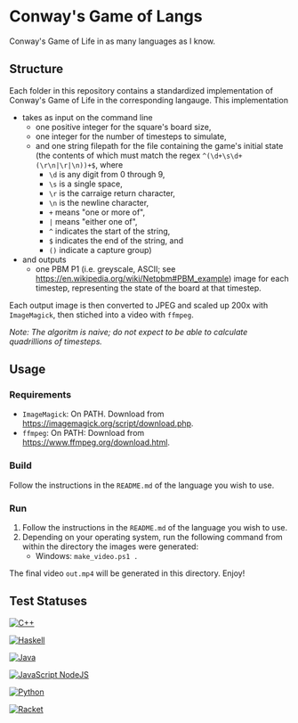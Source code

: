 # Conway's Game of Langs
Conway's Game of Life in as many languages as I know.

## Structure
Each folder in this repository contains a standardized implementation of Conway's Game of Life in the corresponding langauge. This implementation
* takes as input on the command line
    - one positive integer for the square's board size,
    - one integer for the number of timesteps to simulate,
    - and one string filepath for the file containing the game's initial state (the contents of which must match the regex `^(\d+\s\d+(\r\n|\r|\n))+$`, where 
        * `\d` is any digit from 0 through 9, 
        * `\s` is a single space, 
        * `\r` is the carraige return character, 
        * `\n` is the newline character, 
        * `+` means "one or more of",
        * `|` means "either one of",
        * `^` indicates the start of the string,
        * `$` indicates the end of the string, and
        * `()` indicate a capture group)
* and outputs
    - one PBM P1 (i.e. greyscale, ASCII; see https://en.wikipedia.org/wiki/Netpbm#PBM_example) image for each timestep, representing the state of the board at that timestep.

Each output image is then converted to JPEG and scaled up 200x with `ImageMagick`, then stiched into a video with `ffmpeg`.

*Note: The algoritm is naive; do not expect to be able to calculate quadrillions of timesteps.*

## Usage

### Requirements
* `ImageMagick`: On PATH. Download from https://imagemagick.org/script/download.php.
* `ffmpeg`: On PATH: Download from https://www.ffmpeg.org/download.html.

### Build
Follow the instructions in the `README.md` of the language you wish to use.

### Run
1. Follow the instructions in the `README.md` of the language you wish to use.
2. Depending on your operating system, run the following command from within the directory the images were generated:
    - Windows: `make_video.ps1 .`

The final video `out.mp4` will be generated in this directory. Enjoy!

## Test Statuses
[![C++](https://github.com/vedangnaik/conways_game_of_langs/actions/workflows/cpp_tests.yml/badge.svg)](https://github.com/vedangnaik/conways_game_of_langs/actions/workflows/cpp_tests.yml)

[![Haskell](https://github.com/vedangnaik/conways_game_of_langs/actions/workflows/haskell_tests.yml/badge.svg)](https://github.com/vedangnaik/conways_game_of_langs/actions/workflows/haskell_tests.yml)

[![Java](https://github.com/vedangnaik/conways_game_of_langs/actions/workflows/java_tests.yml/badge.svg)](https://github.com/vedangnaik/conways_game_of_langs/actions/workflows/java_tests.yml)

[![JavaScript NodeJS](https://github.com/vedangnaik/conways_game_of_langs/actions/workflows/javascript_nodejs_tests.yml/badge.svg)](https://github.com/vedangnaik/conways_game_of_langs/actions/workflows/javascript_nodejs_tests.yml)

[![Python](https://github.com/vedangnaik/conways_game_of_langs/actions/workflows/python_tests.yml/badge.svg)](https://github.com/vedangnaik/conways_game_of_langs/actions/workflows/python_tests.yml)

[![Racket](https://github.com/vedangnaik/conways_game_of_langs/actions/workflows/racket_tests.yml/badge.svg)](https://github.com/vedangnaik/conways_game_of_langs/actions/workflows/racket_tests.yml)